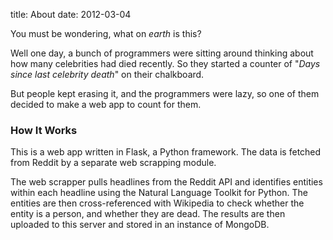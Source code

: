 title: About
date: 2012-03-04


You must be wondering, what on *earth* is this?

Well one day, a bunch of programmers were sitting around thinking about how many celebrities had died recently. So they started a counter of "*Days since last celebrity death*" on their chalkboard.

But people kept erasing it, and the programmers were lazy, so one of them decided to make a web app to count for them.

### How It Works

This is a web app written in Flask, a Python framework. The data is fetched from Reddit by a separate web scrapping module.

The web scrapper pulls headlines from the Reddit API and identifies entities within each headline using the Natural Language Toolkit for Python. The entities are then cross-referenced with Wikipedia to check whether the entity is a person, and whether they are dead. The results are then uploaded to this server and stored in an instance of MongoDB. 
